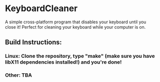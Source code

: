# KeyboardCleaner
A simple cross-platform program that disables your keyboard until you close it! Perfect for cleaning your keyboard while your computer is on.

## Build Instructions:
### Linux: Clone the repository, type "make" (make sure you have libX11 dependencies installed!) and you're done!

### Other: TBA
